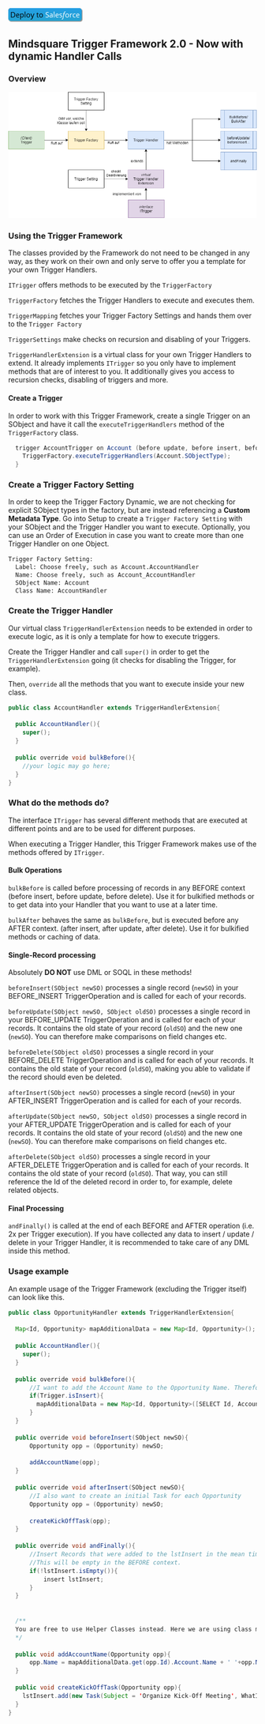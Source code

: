 <a href="https://githubsfdeploy.herokuapp.com">
  <img alt="Deploy to Salesforce"
       src="https://github.com/dschibster/ms-triggerframework/blob/master/resources/deploy.png">
</a>

## Mindsquare Trigger Framework 2.0 - Now with dynamic Handler Calls ##

### Overview ### 

<img src="https://github.com/dschibster/ms-triggerframework/blob/master/resources/framework.png">

### Using the Trigger Framework ###
The classes provided by the Framework do not need to be changed in any way, as they work on their own and only serve to offer you a template for your own Trigger Handlers.

`ITrigger` offers methods to be executed by the `TriggerFactory`

`TriggerFactory` fetches the Trigger Handlers to execute and executes them.

`TriggerMapping` fetches your Trigger Factory Settings and hands them over to the `Trigger Factory`

`TriggerSettings` make checks on recursion and disabling of your Triggers.

`TriggerHandlerExtension` is a virtual class for your own Trigger Handlers to extend. It already implements `ITrigger` so you only have to implement methods that are of interest to you. It additionally gives you access to recursion checks, disabling of triggers and more.



#### Create a Trigger ####
In order to work with this Trigger Framework, create a single Trigger on an SObject and have it call the `executeTriggerHandlers` method of the `TriggerFactory` class.
```java
  trigger AccountTrigger on Account (before update, before insert, before delete, after update, after insert, after delete){
    TriggerFactory.executeTriggerHandlers(Account.SObjectType);
  }
```

### Create a Trigger Factory Setting ###
In order to keep the Trigger Factory Dynamic, we are not checking for explicit SObject types in the factory, but are instead referencing a **Custom Metadata Type**. Go into Setup to create a `Trigger Factory Setting` with your SObject and the Trigger Handler you want to execute. Optionally, you can use an Order of Execution in case you want to create more than one Trigger Handler on one Object.

    Trigger Factory Setting:
      Label: Choose freely, such as Account.AccountHandler
      Name: Choose freely, such as Account_AccountHandler
      SObject Name: Account
      Class Name: AccountHandler

### Create the Trigger Handler ###
Our virtual class `TriggerHandlerExtension` needs to be extended in order to execute logic, as it is only a template for how to execute triggers.

Create the Trigger Handler and call `super()` in order to get the `TriggerHandlerExtension` going (it checks for disabling the Trigger, for example).

Then, `override` all the methods that you want to execute inside your new class.
```java
public class AccountHandler extends TriggerHandlerExtension{
  
  public AccountHandler(){
    super();
  }

  public override void bulkBefore(){
    //your logic may go here;
  }
}
```


### What do the methods do? ###
The interface `ITrigger` has several different methods that are executed at different points and are to be used for different purposes. 

When executing a Trigger Handler, this Trigger Framework makes use of the methods offered by `ITrigger`.

#### Bulk Operations
`bulkBefore` is called before processing of records in any BEFORE context (before insert, before update, before delete). Use it for bulkified methods or to get data into your Handler that you want to use at a later time.

`bulkAfter` behaves the same as `bulkBefore`, but is executed before any AFTER context. (after insert, after update, after delete). Use it for bulkified methods or caching of data.

#### Single-Record processing
Absolutely **DO NOT** use DML or SOQL in these methods!


`beforeInsert(SObject newSO)` processes a single record (`newSO`) in your BEFORE_INSERT TriggerOperation and is called for each of your records. 

`beforeUpdate(SObject newSO, SObject oldSO)` processes a single record in your BEFORE_UPDATE TriggerOperation and is called for each of your records. It contains the old state of your record (`oldSO`) and the new one (`newSO`). You can therefore make comparisons on field changes etc.

`beforeDelete(SObject oldSO)` processes a single record in your BEFORE_DELETE TriggerOperation and is called for each of your records. It contains the old state of your record (`oldSO`), making you able to validate if the record should even be deleted.

`afterInsert(SObject newSO)` processes a single record (`newSO`) in your AFTER_INSERT TriggerOperation and is called for each of your records. 

`afterUpdate(SObject newSO, SObject oldSO)` processes a single record in your AFTER_UPDATE TriggerOperation and is called for each of your records. It contains the old state of your record (`oldSO`) and the new one (`newSO`). You can therefore make comparisons on field changes etc.

`afterDelete(SObject oldSO)` processes a single record in your AFTER_DELETE TriggerOperation and is called for each of your records. It contains the old state of your record (`oldSO`). That way, you can still reference the Id of the deleted record in order to, for example, delete related objects.

#### Final Processing

`andFinally()` is called at the end of each BEFORE and AFTER operation (i.e. 2x per Trigger execution). If you have collected any data to insert / update / delete in your Trigger Handler, it is recommended to take care of any DML inside this method.


### Usage example
An example usage of the Trigger Framework (excluding the Trigger itself) can look like this.

```java
public class OpportunityHandler extends TriggerHandlerExtension{

  Map<Id, Opportunity> mapAdditionalData = new Map<Id, Opportunity>();

  public AccountHandler(){
    super();
  }

  public override void bulkBefore(){
      //I want to add the Account Name to the Opportunity Name. Therefore I need to get the Account Name from somwewhere.
      if(Trigger.isInsert){
        mapAdditionalData = new Map<Id, Opportunity>([SELECT Id, Account.Name, Account.Type FROM Opportunity  WHERE Id IN :Trigger.new]);
      }
  }

  public override void beforeInsert(SObject newSO){
      Opportunity opp = (Opportunity) newSO;

      addAccountName(opp);
  }

  public override void afterInsert(SObject newSO){
      //I also want to create an initial Task for each Opportunity
      Opportunity opp = (Opportunity) newSO;

      createKickOffTask(opp);
  }

  public override void andFinally(){
      //Insert Records that were added to the lstInsert in the mean time.
      //This will be empty in the BEFORE context.
      if(!lstInsert.isEmpty()){
          insert lstInsert;
      }
  }


  /**
  You are free to use Helper Classes instead. Here we are using class methods.
  */

  public void addAccountName(Opportunity opp){
      opp.Name = mapAdditionalData.get(opp.Id).Account.Name + ' '+opp.Name;
  }

  public void createKickOffTask(Opportunity opp){
    lstInsert.add(new Task(Subject = 'Organize Kick-Off Meeting', WhatId = opp.Id, OwnerId = opp.OwnerId, ActivityDate = Date.today().addDays(1), Status = 'Open'));
  }
}
```

